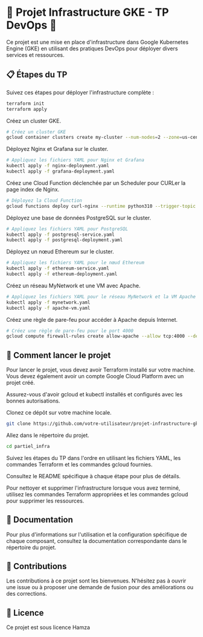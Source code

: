 # 🚀 Projet Infrastructure GKE - TP DevOps 🚀

Ce projet est une mise en place d'infrastructure dans Google Kubernetes Engine (GKE) en utilisant des pratiques DevOps pour déployer divers services et ressources.

## 📋 Étapes du TP

Suivez ces étapes pour déployer l'infrastructure complète :

```bash
terraform init
terraform apply
```

Créez un cluster GKE.

```bash
# Créez un cluster GKE
gcloud container clusters create my-cluster --num-nodes=2 --zone=us-central1-a
```

Déployez Nginx et Grafana sur le cluster.

```bash
# Appliquez les fichiers YAML pour Nginx et Grafana
kubectl apply -f nginx-deployment.yaml
kubectl apply -f grafana-deployment.yaml
```

Créez une Cloud Function déclenchée par un Scheduler pour CURLer la page index de Nginx.

```bash
# Déployez la Cloud Function
gcloud functions deploy curl-nginx --runtime python310 --trigger-topic my-scheduler-topic --memory 256MB --region us-central1 --entry-point curl_nginx
```

Déployez une base de données PostgreSQL sur le cluster.

```bash
# Appliquez les fichiers YAML pour PostgreSQL
kubectl apply -f postgresql-service.yaml
kubectl apply -f postgresql-deployment.yaml
```

Déployez un nœud Ethereum sur le cluster.

```bash
# Appliquez les fichiers YAML pour le nœud Ethereum
kubectl apply -f ethereum-service.yaml
kubectl apply -f ethereum-deployment.yaml
```

Créez un réseau MyNetwork et une VM avec Apache.

```bash
# Appliquez les fichiers YAML pour le réseau MyNetwork et la VM Apache
kubectl apply -f mynetwork.yaml
kubectl apply -f apache-vm.yaml
```

Créez une règle de pare-feu pour accéder à Apache depuis Internet.

```bash
# Créez une règle de pare-feu pour le port 4000
gcloud compute firewall-rules create allow-apache --allow tcp:4000 --description "Allow incoming traffic to Apache"
```

## 🏁 Comment lancer le projet

Pour lancer le projet, vous devez avoir Terraform installé sur votre machine. Vous devez également avoir un compte Google Cloud Platform avec un projet créé.

Assurez-vous d'avoir gcloud et kubectl installés et configurés avec les bonnes autorisations.

Clonez ce dépôt sur votre machine locale.

```bash
git clone https://github.com/votre-utilisateur/projet-infrastructure-gke.git
```

Allez dans le répertoire du projet.

```bash
cd partiel_infra
```

Suivez les étapes du TP dans l'ordre en utilisant les fichiers YAML, les commandes Terraform et les commandes gcloud fournies.

Consultez le README spécifique à chaque étape pour plus de détails.

Pour nettoyer et supprimer l'infrastructure lorsque vous avez terminé, utilisez les commandes Terraform appropriées et les commandes gcloud pour supprimer les ressources.

## 📃 Documentation

Pour plus d'informations sur l'utilisation et la configuration spécifique de chaque composant, consultez la documentation correspondante dans le répertoire du projet.

## 🤝 Contributions

Les contributions à ce projet sont les bienvenues. N'hésitez pas à ouvrir une issue ou à proposer une demande de fusion pour des améliorations ou des corrections.

## 📜 Licence

Ce projet est sous licence Hamza
